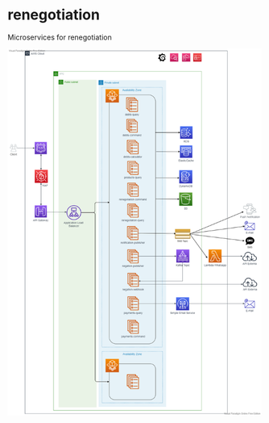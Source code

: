 # renegotiation
Microservices for renegotiation

![alt text](https://github.com/cmikaellemos/renegotiation/blob/master/images/diagram.png?raw=true)
